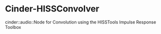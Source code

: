 # Cinder-HISSConvolver
cinder::audio::Node for Convolution using the HISSTools Impulse Response Toolbox
